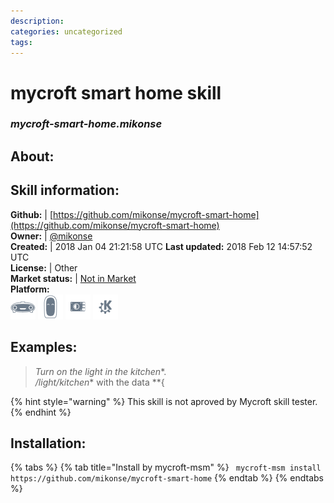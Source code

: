 ```yaml
--- 
description: 
categories: uncategorized   
tags:   
---
```


# mycroft smart home skill  
### _mycroft-smart-home.mikonse_  
## About:  


## Skill information:  
**Github:** | [https://github.com/mikonse/mycroft-smart-home](https://github.com/mikonse/mycroft-smart-home)  
**Owner:** | [@mikonse](https://github.com/mikonse)  
**Created:** | 2018 Jan 04 21:21:58 UTC  **Last updated:** 2018 Feb 12 14:57:52 UTC  
**License:** | Other  
**Market status:** | [Not in Market](https://market.mycroft.ai/skill/)  
**Platform:**  
 ![](../.gitbook/assets/mark-1-icon.png)  ![](../.gitbook/assets/mark-2-icon.png)  ![](../.gitbook/assets/picroft-icon.png)  ![](../.gitbook/assets/kde.png)   
## Examples:  
> *Turn on the light in the kitchen**.  
> */light/kitchen** with the data **{  
  
{% hint style="warning" %}
This skill is not aproved by Mycroft skill tester.
{% endhint %}
    
## Installation:  
{% tabs %}
{% tab title="Install by mycroft-msm" %}
``` mycroft-msm install https://github.com/mikonse/mycroft-smart-home```
{% endtab %}
  {% endtabs %}
  